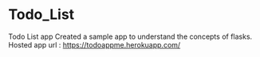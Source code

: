 # Todo_List
Todo List app
Created a sample app to understand the concepts of flasks.
Hosted app url : https://todoappme.herokuapp.com/
